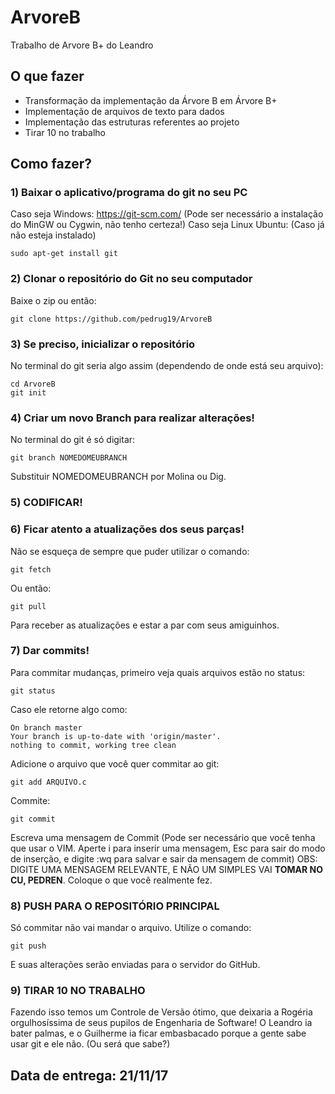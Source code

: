# ArvoreB
Trabalho de Arvore B+ do Leandro

## O que fazer

- Transformação da implementação da Árvore B em Árvore B+
- Implementação de arquivos de texto para dados
- Implementação das estruturas referentes ao projeto
- Tirar 10 no trabalho

## Como fazer?
### 1) **Baixar o aplicativo/programa do git no seu PC**
  Caso seja Windows: https://git-scm.com/ (Pode ser necessário a instalação do MinGW ou Cygwin, não tenho certeza!)
  Caso seja Linux Ubuntu: (Caso já não esteja instalado)
  ```
  sudo apt-get install git
  ```
### 2) **Clonar o repositório do Git no seu computador**
  Baixe o zip ou então:
  ```
  git clone https://github.com/pedrug19/ArvoreB
  ```
### 3) **Se preciso, inicializar o repositório**
  No terminal do git seria algo assim (dependendo de onde está seu arquivo):
  ```
  cd ArvoreB
  git init
  ```
### 4) **Criar um novo Branch para realizar alterações!**
  No terminal do git é só digitar:
  ```
  git branch NOMEDOMEUBRANCH
  ```
  Substituir NOMEDOMEUBRANCH por Molina ou Dig.
  
### 5) **CODIFICAR!**
  
### 6) **Ficar atento a atualizações dos seus parças!**
  Não se esqueça de sempre que puder utilizar o comando:
  ```
  git fetch
  ```
  Ou então:
  ```
  git pull
  ```
  Para receber as atualizações e estar a par com seus amiguinhos.
    
 ### 7) **Dar commits!**
  Para commitar mudanças, primeiro veja quais arquivos estão no status:
  ```
  git status
  ```
  Caso ele retorne algo como:
  ```
  On branch master
  Your branch is up-to-date with 'origin/master'.
  nothing to commit, working tree clean
  ```
  Adicione o arquivo que você quer commitar ao git:
  ```
  git add ARQUIVO.c
  ```
  Commite:
  ```
  git commit
  ```
  Escreva uma mensagem de Commit (Pode ser necessário que você tenha que usar o VIM. Aperte i para inserir uma mensagem, Esc para sair do modo de inserção, e digite :wq para salvar e sair da mensagem de commit) OBS: DIGITE UMA MENSAGEM RELEVANTE, E NÃO UM SIMPLES VAI **TOMAR NO CU, PEDREN**. Coloque o que você realmente fez.
### 8) **PUSH PARA O REPOSITÓRIO PRINCIPAL**
  Só commitar não vai mandar o arquivo. Utilize o comando:
  ```
  git push
  ```
  E suas alterações serão enviadas para o servidor do GitHub.
    
### 9) **TIRAR 10 NO TRABALHO**
Fazendo isso temos um Controle de Versão ótimo, que deixaria a Rogéria orgulhosíssima de seus pupilos de Engenharia de Software! O Leandro ia bater palmas, e o Guilherme ia ficar embasbacado porque a gente sabe usar git e ele não. (Ou será que sabe?)

## **Data de entrega: 21/11/17**
